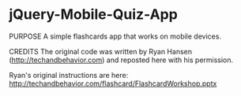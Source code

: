 jQuery-Mobile-Quiz-App
======================
PURPOSE
A simple flashcards app that works on mobile devices.


CREDITS
The original code was written by Ryan Hansen (http://techandbehavior.com) and reposted here with his permission.

Ryan's original instructions are here: http://techandbehavior.com/flashcard/FlashcardWorkshop.pptx
